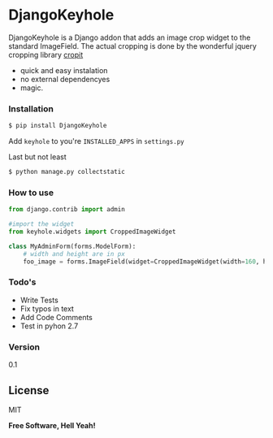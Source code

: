 # DjangoKeyhole

DjangoKeyhole is a Django addon that adds an image crop widget to the standard ImageField. The actual cropping is done by the wonderful jquery cropping library [cropit](http://scottcheng.github.io/cropit/)

  - quick and easy instalation
  - no external dependencyes
  - magic.


### Installation

```sh
$ pip install DjangoKeyhole
```
Add ```keyhole``` to you're ```INSTALLED_APPS``` in ```settings.py```

Last but not least
```sh
$ python manage.py collectstatic
```

### How to use

```python
from django.contrib import admin

#import the widget
from keyhole.widgets import CroppedImageWidget

class MyAdminForm(forms.ModelForm):
    # width and height are in px
    foo_image = forms.ImageField(widget=CroppedImageWidget(width=160, height=160))
```

### Todo's

 - Write Tests
 - Fix typos in text
 - Add Code Comments
 - Test in pyhon 2.7

### Version
0.1

License
----
MIT

**Free Software, Hell Yeah!**
